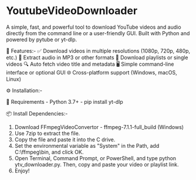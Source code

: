 # YoutubeVideoDownloader

A simple, fast, and powerful tool to download YouTube videos and audio directly from the command line or a user-friendly GUI. Built with Python and powered by pytube or yt-dlp.

🚀 Features:-
    ✅ Download videos in multiple resolutions (1080p, 720p, 480p, etc.)
    🎵 Extract audio in MP3 or other formats
    📁 Download playlists or single videos
    🔍 Auto fetch video title and metadata
    🖥️ Simple command-line interface or optional GUI
    🌐 Cross-platform support (Windows, macOS, Linux)

⚙️ Installation:-

🔧 Requirements
    - Python 3.7+
    - pip install yt-dlp

📦 Install Dependencies:-
   1. Download FFmpegVideoConvertor - ffmpeg-7.1.1-full_build (Windows)
   2. Use 7zip to extract the file.
   3. Copy the file and paste it into the C drive.
   4. Set the environmental variable as "System" in the Path, add C:\ffmpeg\bin, and click OK.
   5. Open Terminal, Command Prompt, or PowerShell, and type python ytv_downloader.py. Then, copy and paste your video or playlist link.
   6. Enjoy!
